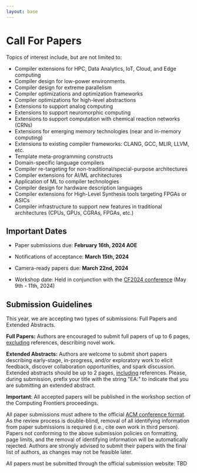 ```yaml
---
layout: base
---
```


# Call For Papers

Topics of interest include, but are not limited to:

* Compiler extensions for HPC, Data Analytics, IoT, Cloud, and Edge computing
* Compiler design for low-power environments
* Compiler design for extreme parallelism
* Compiler optimizations and optimization frameworks
* Compiler optimizations for high-level abstractions
* Extensions to support analog computing
* Extensions to support neuromorphic computing
* Extensions to support computation with chemical reaction networks (CRNs)
* Extensions for emerging memory technologies (near and in-memory computing)
* Extensions to existing compiler frameworks: CLANG, GCC, MLIR, LLVM, etc.
* Template meta-programming constructs
* Domain-specific language compilers
* Compiler re-targeting for non-traditional/special-purpose architectures
* Compiler extensions for AI/ML architectures
* Application of ML to compiler technologies
* Compiler design for hardware description languages
* Compiler extensions for High-Level Synthesis tools targeting FPGAs or ASICs
* Compiler infrastructure to support new features in traditional architectures (CPUs, GPUs, CGRAs, FPGAs, etc.)


## Important Dates

* Paper submissions due: **February 16th, 2024 AOE**
* Notifications of acceptance: **March 15th, 2024**
* Camera-ready papers due: **March 22nd, 2024**

* Workshop date: Held in conjunction with the [CF2024 conference](https://www.computingfrontiers.org/2024/) (May 9th - 11th, 2024)


## Submission Guidelines

This year, we are accepting two types of submissions: Full Papers and Extended
Abstracts.

**Full Papers:**
Authors are encouraged to submit full papers of up to 6 pages, <u>excluding</u>
references, describing novel work. 

**Extended Abstracts:**
Authors are welcome to submit short papers describing early-stage, in-progress,
and/or exploratory work to elicit feedback, discover collaboration
opportunities, and spark discussion. Extended abstracts should be up to 2 pages,
<u>including</u> references. Please, during submission, prefix your title with
the string "EA:" to indicate that you are submitting an extended abstract.

**Important**: All accepted papers will be published in the workshop section of
the Computing Frontiers proceedings.

All paper submissions must adhere to the official 
[ACM conference format](http://www.acm.org/publications/article-templates/proceedings-template.html). 
As the review process is double-blind, removal of all identifying information
from paper submissions is required (i.e., cite own work in third person). Papers
not conforming to the above submission policies on formatting, page limits, and
the removal of identifying information will be automatically rejected. Authors
are strongly advised to submit their papers with the final list of authors, as
changes may not be feasible later.

All papers must be submitted through the official submission website: 
TBD
<!-- [Easychair](https://easychair.org/conferences/?conf=cfw24) -->
